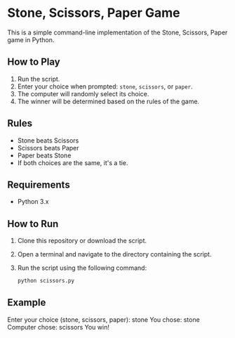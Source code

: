 # Stone, Scissors, Paper Game

This is a simple command-line implementation of the Stone, Scissors, Paper game in Python.

## How to Play

1. Run the script.
2. Enter your choice when prompted: `stone`, `scissors`, or `paper`.
3. The computer will randomly select its choice.
4. The winner will be determined based on the rules of the game.

## Rules

- Stone beats Scissors
- Scissors beats Paper
- Paper beats Stone
- If both choices are the same, it's a tie.

## Requirements

- Python 3.x

## How to Run

1. Clone this repository or download the script.
2. Open a terminal and navigate to the directory containing the script.
3. Run the script using the following command:

   ```sh
   python scissors.py
   ```

## Example

Enter your choice (stone, scissors, paper): stone
You chose: stone Computer chose: scissors
You win!
